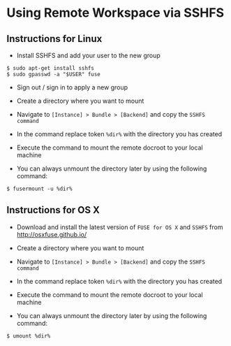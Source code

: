 # Using Remote Workspace via SSHFS

## Instructions for Linux

* Install SSHFS and add your user to the new group
```
$ sudo apt-get install sshfs
$ sudo gpasswd -a "$USER" fuse
```

* Sign out / sign in to apply a new group

* Create a directory where you want to mount 

* Navigate to `[Instance] > Bundle > [Backend]` and copy the `SSHFS command`

* In the command replace token `%dir%` with the directory you has created
  
* Execute the command to mount the remote docroot to your local machine

* You can always unmount the directory later by using the following command:
```
$ fusermount -u %dir%
```


## Instructions for OS X

* Download and install the latest version of `FUSE for OS X` and `SSHFS` from http://osxfuse.github.io/

* Create a directory where you want to mount 

* Navigate to `[Instance] > Bundle > [Backend]` and copy the `SSHFS command`

* In the command replace token `%dir%` with the directory you has created
  
* Execute the command to mount the remote docroot to your local machine

* You can always unmount the directory later by using the following command:
```
$ umount %dir%
```
